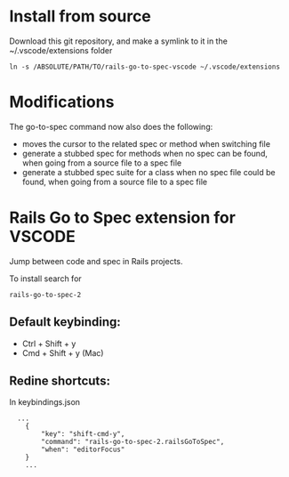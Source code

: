 # Install from source
Download this git repository, and make a symlink to it in the ~/.vscode/extensions folder
```
ln -s /ABSOLUTE/PATH/TO/rails-go-to-spec-vscode ~/.vscode/extensions
```
# Modifications
The go-to-spec command now also does the following:
* moves the cursor to the related spec or method when switching file
* generate a stubbed spec for methods when no spec can be found, when going from a source file to a spec file
* generate a stubbed spec suite for a class when no spec file could be found, when going from a source file to a spec file

# Rails Go to Spec extension for VSCODE

Jump between code and spec in Rails projects.

To install search for

```
rails-go-to-spec-2
```

## Default keybinding:

- Ctrl + Shift + y
- Cmd + Shift + y (Mac)

## Redine shortcuts:

In keybindings.json

```
  ...
	{
		"key": "shift-cmd-y",
		"command": "rails-go-to-spec-2.railsGoToSpec",
		"when": "editorFocus"
	}
	...
```
